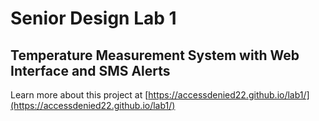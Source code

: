 # Senior Design Lab 1

## Temperature Measurement System with Web Interface and SMS Alerts

Learn more about this project at [https://accessdenied22.github.io/lab1/](https://accessdenied22.github.io/lab1/)
